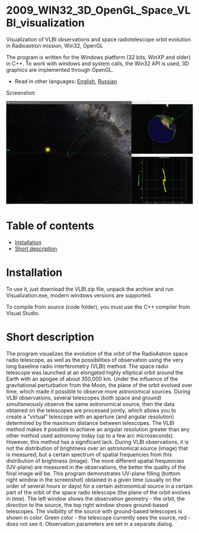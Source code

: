 # 2009_WIN32_3D_OpenGL_Space_VLBI_visualization
Visualization of VLBI observations and space radiotelescope orbit evolution in Radioastron mission, Win32, OpenGL

The program is written for the Windows platform (32 bits, WinXP and older) in C++. To work with windows and system calls, the Win32 API is used, 3D graphics are implemented through OpenGL.

* Read in other languages: [English](README.md), [Russian](README.ru.md)

Screenshot:

![Screenshot](screenshot.PNG)


# Table of contents
- [Installation](#Installation)
- [Short description](#Short-description)

# Installation

To use it, just download the VLBI.zip file, unpack the archive and run Visualization.exe, modern windows versions are supported.

To compile from source (code folder), you must use the C++ compiler from Visual Studio.

# Short description

The program visualizes the evolution of the orbit of the RadioAstron space radio telescope, as well as the possibilities of observation using the very long baseline radio interferometry (VLBI) method. The space radio telescope was launched at an elongated highly elliptical orbit around the Earth with an apogee of about 350,000 km. Under the influence of the gravitational perturbation from the Moon, the plane of the orbit evolved over time, which made it possible to observe more astronomical sources. During VLBI observations, several telescopes (both space and ground) simultaneously observe the same astronomical source, then the data obtained on the telescopes are processed jointly, which allows you to create a "virtual" telescope with an aperture (and angular resolution) determined by the maximum distance between telescopes. The VLBI method makes it possible to achieve an angular resolution greater than any other method used astronomy today (up to a few arc microseconds). However, this method has a significant lack. During VLBI observations, it is not the distribution of brightness over an astronomical source (image) that is measured, but a certain spectrum of spatial frequencies from this distribution of brightness (image). The more different spatial frequencies (UV-plane) are measured in the observations, the better the quality of the final image will be. This program demonstrates UV-plane filling (bottom right window in the screenshot) obtained in a given time (usually on the order of several hours or days) for a certain astronomical source in a certain part of the orbit of the space radio telescope (the plane of the orbit evolves in time). The left window shows the observation geometry - the orbit, the direction to the source, the top right window shows ground-based telescopes. The visibility of the source with ground-based telescopes is shown in color. Green color - the telescope currently sees the source, red - does not see it. Observation parameters are set in a separate dialog.
